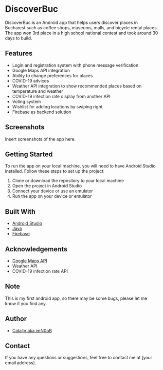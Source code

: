 <h1>DiscoverBuc</h1>

<p>DiscoverBuc is an Android app that helps users discover places in Bucharest such as coffee shops, museums, malls, and bicycle rental places. The app won 3rd place in a high school national contest and took around 30 days to build.</p>

<h2>Features</h2>
<ul>
  <li>Login and registration system with phone message verification</li>
  <li>Google Maps API integration</li>
  <li>Ability to change preferences for places</li>
  <li>COVID-19 advices</li>
  <li>Weather API integration to show recommended places based on temperature and weather</li>
  <li>COVID-19 infection rate display from another API</li>
  <li>Voting system</li>
  <li>Wishlist for adding locations by swiping right</li>
  <li>Firebase as backend solution</li>
</ul>

<h2>Screenshots</h2>
Insert screenshots of the app here.

<h2>Getting Started</h2>
<p>To run the app on your local machine, you will need to have Android Studio installed. Follow these steps to set up the project:</p>

<ol>
  <li>Clone or download the repository to your local machine</li>
  <li>Open the project in Android Studio</li>
  <li>Connect your device or use an emulator</li>
  <li>Run the app on your device or emulator</li>
</ol>

<h2>Built With</h2>
<ul>
  <li><a href="https://developer.android.com/studio">Android Studio</a></li>
  <li><a href="https://www.java.com/en/">Java</a></li>
  <li><a href="https://firebase.google.com/">Firebase</a></li>
</ul>

<h2>Acknowledgements</h2>
<ul>
  <li><a href="https://developers.google.com/maps/documentation">Google Maps API</a></li>
  <li>Weather API</li>
  <li>COVID-19 infection rate API</li>
</ul>

<h2>Note</h2>
<p>This is my first android app, so there may be some bugs, please let me know if you find any.</p>

<h2>Author</h2>
<ul>
  <li><a href="link to your website or Github profile">Catalin aka imN0oB</a></li>
</ul>

<h2>Contact</h2>
<p>If you have any questions or suggestions, feel free to contact me at [your email address].</p>

